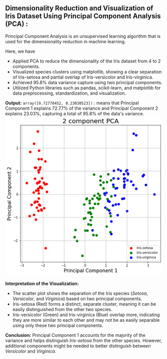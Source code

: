 ## Dimensionality Reduction and Visualization of Iris Dataset Using Principal Component Analysis (PCA) :
Principal Component Analysis is an unsupervised learning algorithm that is used for the dimensionality reduction in machine learning.

Here, we have
* Applied PCA to reduce the dimensionality of the Iris dataset from 4 to 2 components.
* Visualized species clusters using matplotlib, showing a clear separation of Iris-setosa and partial overlap of Iris-versicolor and Iris-virginica.
* Achieved 95.8% data variance capture using two principal components.
* Utilized Python libraries such as pandas, scikit-learn, and matplotlib for data preprocessing, standardization, and visualization.

**Output:**
`array([0.72770452, 0.23030523])` :
means that Principal Component 1 explains 72.77% of the variance and Principal Component 2 explains 23.03%, capturing a total of 95.8% of the data's variance.
![2 component PCA plot](image.png)

**Interpretation of the Visualization:**
* The scatter plot shows the separation of the Iris species (*Setosa*, *Versicolor*, and *Virginica*) based on two principal components.
* Iris-setosa (Red) forms a distinct, separate cluster, meaning it can be easily distinguished from the other two species.
* Iris-versicolor (Green) and Iris-virginica (Blue) overlap more, indicating they are more similar to each other and may not be as easily separable using only these two principal components.

**Conclusion:** 
Principal Component 1 accounts for the majority of the variance and helps distinguish *Iris-setosa* from the other species. However, additional components might be needed to better distinguish between *Versicolor* and *Virginica*.